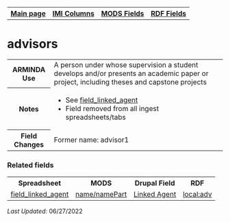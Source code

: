 <!DOCTYPE html>
<html>

<body>
<table style="width:100%">
  <tr>
    <th><a href="index.md">Main page</a></th>
    <th><a href="IMI.md">IMI Columns</a></th>
    <th><a href="MODS.md">MODS Fields</a></th>
    <th><a href="RDF.md">RDF Fields</a></th>
  </tr>
</table>

<h1>advisors</h1>
<table>
<tr>
	<th>ARMINDA Use</th>
	<td>A person under whose supervision a student develops and/or presents an academic paper or project, including theses and capstone projects</td>
</tr>
<tr>
	<th>Notes</th>
	<td>
		<ul>
			<li>See <a href="field_linked_agent.md">field_linked_agent</a></li>
			<li>Field removed from all ingest spreadsheets/tabs</li>
		</ul>
	</td>
</tr>
<tr>
	<th>Field Changes</th>
	<td>Former name: advisor1</td>
</tr>
</table>
</dl>
	<h3>Related fields</h3>
<table>
	<tr>
		<th>Spreadsheet</th>
		<th>MODS</th>
		<th>Drupal Field</th>
		<th>RDF</th>
	</tr>
	<tr>
		<td><a href="field_linked_agent.md" class ="magic-button">field_linked_agent</a></td>
		<td><a href="mods.name.md">name/namePart</a></td> 
		<td><a href="DrupalFields.md#linked-agent">Linked Agent</a></td>
		<td><a href="rdf.field_linked_agent.md">local:adv</a></td>
	</tr>
</table>
<p><i>Last Updated: </i>06/27/2022</p>
</body>
</html>
